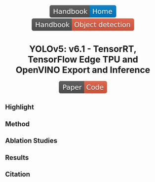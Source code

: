 <div align="center">
<br><br>
<div>
	<a href="https://github.com/phlong3105/one/blob/master/handbook/README.md"><img src="../data/badge/handbook_home.svg"></a>
	<a href="https://github.com/phlong3105/one/blob/master/handbook/object_detection/README.md"><img src="../data/badge/handbook_object_detection.svg"></a>
</div>

YOLOv5: v6.1 - TensorRT, TensorFlow Edge TPU and OpenVINO Export and Inference
=============================

<div align="center">
    <a href="https://github.com/ultralytics/yolov5"><img src="../data/badge/paper_code.svg"></a>
</div>
</div>


## Highlight


## Method


## Ablation Studies


## Results


## Citation
